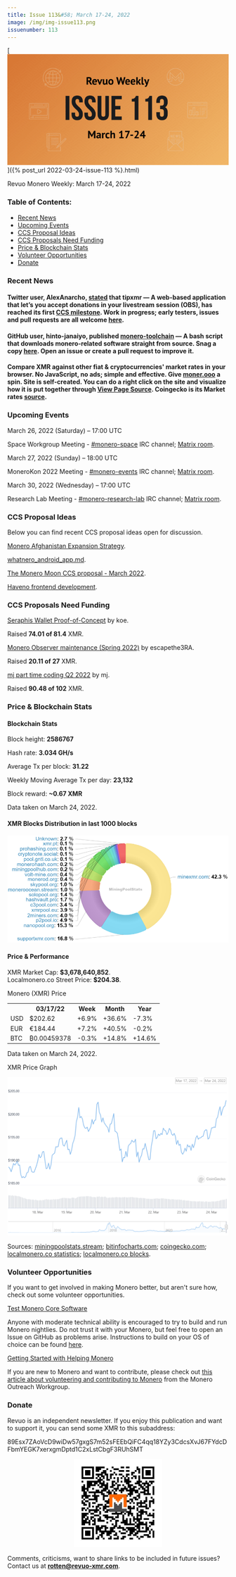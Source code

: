 ```yaml
---
title: Issue 113&#58; March 17-24, 2022
image: /img/img-issue113.png
issuenumber: 113
---
```

[<img src="/img/img-issue113.png" alt="Revuo Monero Weekly #113 Slide" class="img-lead">]({% post_url 2022-03-24-issue-113 %}.html)

<p class="text-lead">Revuo Monero Weekly: March 17-24, 2022</p>
<!--more-->

<h3>Table of Contents:</h3>
<ul class="contents">
    <li><a href="#news">Recent News</a></li>
    <li><a href="#events">Upcoming Events</a></li>
    <li><a href="#ideas">CCS Proposal Ideas</a></li>
    <li><a href="#proposals">CCS Proposals Need Funding</a></li>
    <li><a href="#stats">Price & Blockchain Stats</a></li>
    <li><a href="#volunteer">Volunteer Opportunities</a></li>
    <li><a href="#donate">Donate</a></li>
</ul>

<h3 id="news">Recent News</h3>

<div class="newsbyte">
    <h4>Twitter user, AlexAnarcho, <a href="https://nttr.stream/AlexAnarcho/status/1505252632050511878" target="_blank">stated</a> that tipxmr — A web-based application that let’s you accept donations in your livestream session (OBS), has reached its first <a href="https://ccs.getmonero.org/proposals/tipxmr.live.html" target="_blank">CCS milestone</a>. Work in progress; early testers, issues and pull requests are all welcome <a href="https://github.com/tipxmr/tipxmr" target="_blank">here</a>.</h4>
</div>

<div class="newsbyte">
    <h4>GitHub user, hinto-janaiyo, published <a href="https://github.com/hinto-janaiyo/XMRig-Auto-Build" target="_blank">monero-toolchain</a> — A bash script that downloads monero-related software straight from source. Snag a copy <a href="https://github.com/hinto-janaiyo/monero-toolchain/releases/" target="_blank">here</a>. Open an issue or create a pull request to improve it.</h4>
</div>

<div class="newsbyte">
    <h4>Compare XMR against other fiat & cryptocurrencies' market rates in your browser. No JavaScript, no ads; simple and effective. Give <a href="https://moner.ooo/" target="_blank">moner.ooo</a> a spin. Site is self-created. You can do a right click on the site and visualize how it is put together through <a href="view-source:https://moner.ooo/" target="_blank">View Page Source</a>. Coingecko is its Market rates <a href="https://www.coingecko.com/en/coins/monero" target="_blank">source</a>.</h4>
</div>

<h3 id="events">Upcoming Events</h3>

<div class="event">
    <p class="date" markdown="1">March 26, 2022 (Saturday) – 17:00 UTC</p>
    <p markdown="1">Space Workgroup Meeting - <a href="irc://irc.libera.chat/#monero-space" target="_blank">#monero-space</a> IRC channel; <a href="https://matrix.to/#/#monero-space:monero.social" target="_blank">Matrix room</a>.</p>
</div>

<div class="event">
    <p class="date" markdown="1">March 27, 2022 (Sunday) – 18:00 UTC</p>
    <p markdown="1">MoneroKon 2022 Meeting - <a href="irc://irc.libera.chat/#monero-events" target="_blank">#monero-events</a> IRC channel; <a href="https://matrix.to/#/#monero-events:monero.social" target="_blank">Matrix room</a>.</p>
</div>

<div class="event">
    <p class="date" markdown="1">March 30, 2022 (Wednesday) – 17:00 UTC</p>
    <p markdown="1">Research Lab Meeting - <a href="irc://irc.libera.chat/#monero-research-lab" target="_blank">#monero-research-lab</a> IRC channel; <a href="https://matrix.to/#/#monero-research-lab:monero.social" target="_blank">Matrix room</a>.</p>
</div>

<h3 id="ideas">CCS Proposal Ideas</h3>

<p>Below you can find recent CCS proposal ideas open for discussion.</p>

<div class="proposal">
<p><a href="https://repo.getmonero.org/monero-project/ccs-proposals/-/merge_requests/282" target="_blank">Monero Afghanistan Expansion Strategy</a>.</p>
</div>

<div class="proposal">
<p><a href="https://repo.getmonero.org/monero-project/ccs-proposals/-/merge_requests/293" target="_blank">whatnero_android_app.md</a>.</p>
</div>

<div class="proposal">
<p><a href="https://repo.getmonero.org/monero-project/ccs-proposals/-/merge_requests/294" target="_blank">The Monero Moon CCS proposal - March 2022</a>.</p>
</div>

<div class="proposal">
<p><a href="https://repo.getmonero.org/monero-project/ccs-proposals/-/merge_requests/295" target="_blank">Haveno frontend development</a>.</p>
</div>

<h3 id="proposals">CCS Proposals Need Funding</h3>

<div class="proposal">
    <p><a href="https://ccs.getmonero.org/proposals/seraphis-wallet-poc.html" target="_blank">Seraphis Wallet Proof-of-Concept</a> by koe.</p>
    <p>Raised <b>74.01 of 81.4</b> XMR.</p>
</div>

<div class="proposal">
    <p><a href="https://ccs.getmonero.org/proposals/escapethe3ra-monero-observer-maintenance-spring-2022.html" target="_blank">Monero Observer maintenance (Spring 2022)</a> by escapethe3RA.</p>
    <p>Raised <b>20.11 of 27</b> XMR.</p>
</div>

<div class="proposal">
    <p><a href="https://ccs.getmonero.org/proposals/mj-part-time-2022-q2.html" target="_blank">mj part time coding Q2 2022</a> by mj.</p>
    <p>Raised <b>90.48 of 102</b> XMR.</p>
</div>

<h3 id="stats">Price & Blockchain Stats</h3>

<h4 class="stat">Blockchain Stats</h4>

<div class="bcstats">
    <p>Block height: <b>2586767</b></p>
    <p>Hash rate: <b>3.034 GH/s</b></p>
    <p>Average Tx per block: <b>31.22</b></p>
    <p>Weekly Moving Average Tx per day: <b>23,132</b></p>
    <p>Block reward: <b>~0.67 XMR</b></p>
</div>
<p class="note">Data taken on March 24, 2022.</p>

<h4 class="stat">XMR Blocks Distribution in last 1000 blocks</h4>
<p><img src="/img/hashrate-pool-distribution-0324.png" alt="Hashrate Pool Distribution Pie Chart"/></p>

<h4 class="stat" id="price-stat">Price & Performance</h4>

<div class="price-intro">XMR Market Cap: <b>$3,678,640,852</b>.<br/>Localmonero.co Street Price: <b>$204.38</b>.</div>

<p class="table-title">Monero (XMR) Price</p>
<table class="price-table">
  <tr class="row1">
    <th></th>
    <th>03/17/22</th>
    <th>Week</th>
    <th>Month</th>
    <th>Year</th>
  </tr>
  <tr>
    <td data-th="XMR to">USD</td>
    <td data-th="03/17/22">$202.62</td>
    <td data-th="Week" class="green">+6.9%</td>
    <td data-th="Month" class="green">+36.6%</td>
    <td data-th="Year" class="red">-7.3%</td>
  </tr>
  <tr class="row3">
    <td data-th="XMR to">EUR</td>
    <td data-th="03/17/22">€184.44</td>
    <td data-th="Week" class="green">+7.2%</td>
    <td data-th="Month" class="green">+40.5%</td>
    <td data-th="Year" class="red">-0.2%</td>
  </tr>
  <tr>
    <td data-th="XMR to">BTC</td>
    <td data-th="03/17/22">₿0.00459378</td>
    <td data-th="Week" class="red">-0.3%</td>
    <td data-th="Month" class="green">+14.8%</td>
    <td data-th="Year" class="green">+14.6%</td>
  </tr>
</table>
<p class="note">Data taken on March 24, 2022.</p>

<p class="table-title">XMR Price Graph</p>

![XMR Price Graph 03/17/22-03/24/22](/img/weekly-chart-0324.png "XMR Price Graph 03/17/22-03/24/22") 

Sources: <a href="https://miningpoolstats.stream/monero" target="_blank">miningpoolstats.stream</a>; <a href="https://bitinfocharts.com/monero/" target="_blank">bitinfocharts.com</a>; <a href="https://www.coingecko.com/en/coins/monero" target="_blank">coingecko.com</a>; <a href="https://localmonero.co/statistics" target="_blank">localmonero.co statistics</a>; <a href="https://localmonero.co/blocks" target="_blank">localmonero.co blocks</a>.

<h3 id="volunteer">Volunteer Opportunities</h3>

<p>If you want to get involved in making Monero better, but aren't sure how, check out some volunteer opportunities.</p>

<div class="newsbyte">
    <p class="date"><a href="https://github.com/monero-project/monero" target="_blank">Test Monero Core Software</a></p>
    <p>Anyone with moderate technical ability is encouraged to try to build and run Monero nightlies. Do not trust it with your Monero, but feel free to open an Issue on GitHub as problems arise. Instructions to build on your OS of choice can be found <a href="https://github.com/monero-project/monero#compiling-monero-from-source" target="_blank">here</a>. </p>
</div>

<div class="newsbyte">
    <p class="date"><a href="https://github.com/monero-project/monero" target="_blank">Getting Started with Helping Monero</a></p>
    <p>If you are new to Monero and want to contribute, please check out <a href="https://www.monerooutreach.org/stories/getting-started-helping-monero.php" target="_blank">this article about volunteering and contributing to Monero</a> from the Monero Outreach Workgroup. </p>
</div>

<h3 id="donate">Donate</h3>

<p markdown="1">Revuo is an independent newsletter. If you enjoy this publication and want to support it, you can send some XMR to this subaddress:</p>

<p class="address" markdown="1">89Esx7ZAoVcD9wiDw57gxgS7m52sFEEbQiFC4qq18YZy3CdcsXvJ67FYdcDFbmYEGK7xerxgmDptd1C2xLstCbgF3RUhSMT</p>

<p><center><a href="monero:89Esx7ZAoVcD9wiDw57gxgS7m52sFEEbQiFC4qq18YZy3CdcsXvJ67FYdcDFbmYEGK7xerxgmDptd1C2xLstCbgF3RUhSMT" class="qr"><img src="/img/donate-monero.jpg" style="max-width: 200px;"/></a></center></p>

Comments, criticisms, want to share links to be included in future issues? Contact us at **rotten@revuo-xmr.com**.